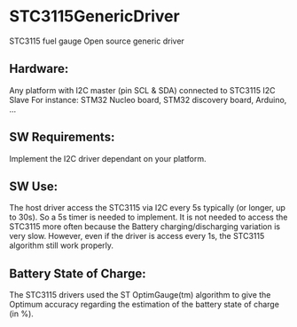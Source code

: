 # STC3115GenericDriver
STC3115 fuel gauge Open source generic driver

Hardware:
----------------
Any platform with I2C master (pin SCL & SDA) connected to STC3115 I2C Slave
For instance: STM32 Nucleo board, STM32 discovery board, Arduino, ...

SW Requirements:
----------------
Implement the I2C driver dependant on your platform.

SW Use:
----------------
The host driver access the STC3115 via I2C every 5s typically (or longer, up to 30s). 
So a 5s timer is needed to implement.
It is not needed to access the STC3115 more often because the Battery charging/discharging variation is very slow.
However, even if the driver is access every 1s, the STC3115 algorithm still work properly.

Battery State of Charge:
----------------
The STC3115 drivers used the ST OptimGauge(tm) algorithm to give the Optimum accuracy regarding the estimation of the battery state of charge (in %).

